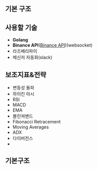 ## 기본 구조

## 사용할 기술
- **Golang**
- **Binance API**([Binance API](https://www.binance.com/en/binance-api))(websocket)
- 라즈베리파이
- 메신저 자동화(slack)

## 보조지표&전략
- 변동성 돌파
- 하이킨 아시
- RSI
- MACD
- EMA
- 볼린져밴드
- Fibonacci Retracement
- Moving Averages
- ADX
- 다이버전스
- 

## 기본구조

